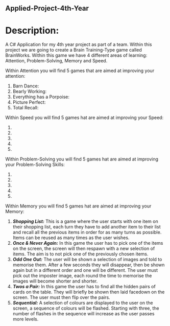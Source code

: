 ## Applied-Project-4th-Year

# Description:
A C# Application for my 4th year project as part of a team.
Within this project we are going to create a Brain Training-Type game called BrainWorks. Within this game we have 4 different areas of learning: Attention, Problem-Solving, Memory and Speed.

Within Attention you will find 5 games that are aimed at improving your attention:

1. Barn Dance:
2. Bearly Working:
3. Everything has a Porpoise:
4. Picture Perfect:
5. Total Recall:

Within Speed you will find 5 games hat are aimed at improving your Speed:

1.
2.
3.
4.
5.

Within Problem-Solving you will find 5 games hat are aimed at improving your Problem-Solving Skills:

1.
2.
3.
4.
5.

Within Memory you will find 5 games hat are aimed at improving your Memory:

1. _**Shopping List:**_ This is a game where the user starts with one item on their shopping list, each turn they have to add another item to their list and recall all the previous items in order for as many turns as possible. Items can be reused as many times as the user wishes.
2. _**Once & Never Again:**_ In this game the user has to pick one of the items on the screen, the screen will then respawn with a new selection of items. The aim is to not pick one of the previously chosen items.
3. _**Odd One Out:**_ The user will be shown a selection of images and told to memorise them. After a few seconds they will disappear, then be shown again but in a different order and one will be different. The user must pick out the imposter image, each round the time to memorise the images will become shorter and shorter.
4. _**Twos a Pair:**_ In this game the user has to find all the hidden pairs of cards on the table. They will briefly be shown then laid facedown on the screen. The user must then flip over the pairs.
5. _**Sequential:**_ A selection of colours are displayed to the user on the screen, a sequence of colours will be flashed. Starting with three, the number of flashes in the sequence will increase as the user passes more levels.
